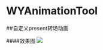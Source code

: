 # WYAnimationTool
##自定义present转场动画 

####效果图
![](https://github.com/lwy121810/WYAnimationTool/blob/master/WYAnimationTool/animationGIF.gif)
